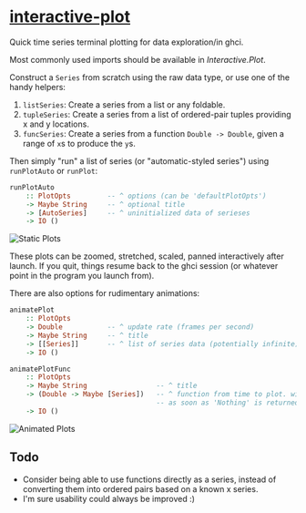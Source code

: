[interactive-plot][]
====================

[interactive-plot]: https://hackage.haskell.org/package/interactive-plot

Quick time series terminal plotting for data exploration/in ghci.

Most commonly used imports should be available in *Interactive.Plot*.

Construct a `Series` from scratch using the raw data type, or use one of the
handy helpers:

1.  `listSeries`: Create a series from a list or any foldable.
2.  `tupleSeries`: Create a series from a list of ordered-pair tuples providing
    x and y locations.
3.  `funcSeries`: Create a series from a function `Double -> Double`, given a
    range of `x`s to produce the `y`s.

Then simply "run" a list of series (or "automatic-styled series") using
`runPlotAuto` or `runPlot`:

```haskell
runPlotAuto
    :: PlotOpts         -- ^ options (can be 'defaultPlotOpts')
    -> Maybe String     -- ^ optional title
    -> [AutoSeries]     -- ^ uninitialized data of serieses
    -> IO ()
```

![Static Plots](https://i.imgur.com/SkH1C1j.gif)

These plots can be zoomed, stretched, scaled, panned interactively after
launch.  If you quit, things resume back to the ghci session (or whatever point
in the program you launch from).

There are also options for rudimentary animations:

```haskell
animatePlot
    :: PlotOpts
    -> Double           -- ^ update rate (frames per second)
    -> Maybe String     -- ^ title
    -> [[Series]]       -- ^ list of series data (potentially infinite)
    -> IO ()

animatePlotFunc
    :: PlotOpts
    -> Maybe String                 -- ^ title
    -> (Double -> Maybe [Series])   -- ^ function from time to plot. will quit
                                    -- as soon as 'Nothing' is returned.
    -> IO ()
```

![Animated Plots](https://i.imgur.com/37Cq8ET.gif)

Todo
----

*   Consider being able to use functions directly as a series, instead of
    converting them into ordered pairs based on a known x series.
*   I'm sure usability could always be improved :)
